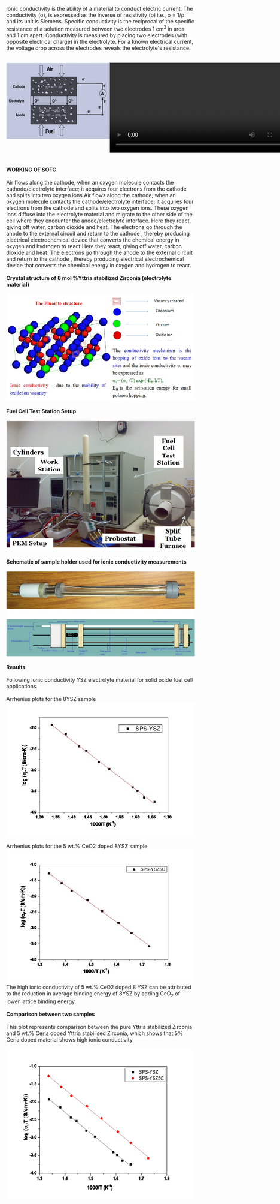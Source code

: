 Ionic conductivity is the ability of a material to conduct electric current. The conductivity (σ), is expressed as the inverse of resistivity (ρ) i.e., σ = 1/ρ and its unit is Siemens. Specific conductivity is the reciprocal of the specific resistance of a solution measured between two electrodes 1 cm<sup>2</sup> in area and 1 cm apart. Conductivity is measured by placing two electrodes (with opposite electrical charge) in the electrolyte. For a known electrical current, the voltage drop across the electrodes reveals the electrolyte's resistance.<br><br>
<div style="float:left;width:55%;border: solid 1 px black;"><img src="images/sofc.jpg"></div>
 <div style="float:left;width:40%;border: solid 1 px black;"><video width="500" height="240" controls>
  <source src="images/impedance.mp4" type="video/mp4">
  Your browser does not support the video tag</video></div><br>
  <div style="content: '.';clear: both;display: block;height: 0;visibility: hidden;"></div><br><br>
<b>WORKING OF SOFC</b><br><br>
Air flows along the cathode, when an oxygen molecule contacts the cathode/electrolyte interface; it acquires four electrons from the cathode and splits into two oxygen ions.Air flows along the cathode, when an oxygen molecule contacts the cathode/electrolyte interface; it acquires four electrons from the cathode and splits into two oxygen ions. These oxygen ions diffuse into the electrolyte material and migrate to the other side of the cell where they encounter the anode/electrolyte interface. Here they react, giving off water, carbon dioxide and heat. The electrons go through the anode to the external circuit and return to the cathode , thereby producing electrical electrochemical device that converts the chemical energy in oxygen and hydrogen to react.Here they react, giving off water, carbon dioxide and heat. The electrons go through the anode to the external circuit and return to the cathode , thereby producing electrical electrochemical device that converts the chemical energy in oxygen and hydrogen to react.<br><br>
<b>Crystal structure of 8 mol %Yttria stabilized Zirconia (electrolyte material)</b><br><br>
<img src="images/fluorite structure.jpg"><br><br>
<b>Fuel Cell Test Station Setup</b><br><br>
<img src="images/fuel cell.jpg"><br><br>
<b>Schematic of sample holder used for ionic conductivity measurements</b><br><br>
<img src="images/ionic conductivity measurement.jpg"><br><br>
<b>Results</b><br><br>
Following Ionic conductivity YSZ electrolyte material for solid oxide fuel cell applications.<br><br>
Arrhenius plots for the 8YSZ sample<br>
<img src="images/8YSZ SAMPLE.jpg"><br><br>
Arrhenius plots for the 5 wt.% CeO2 doped 8YSZ sample<br>
<img src="images/5ml.jpg"><br>
The high ionic conductivity of 5 wt.% CeO2 doped 8 YSZ can be attributed to the reduction in average binding energy of 8YSZ by adding CeO<sub>2</sub> of lower lattice binding energy.<br><br>
<b>Comparison between two samples</b><br><br>
This plot represents comparison between the pure Yttria stabilized Zirconia and 5 wt.% Ceria doped Yttria stabilised Zirconia, which shows that 5% Ceria doped material shows high ionic conductivity<br><br>
<img src="images/two samp.jpg" width=500 height=400><br>

